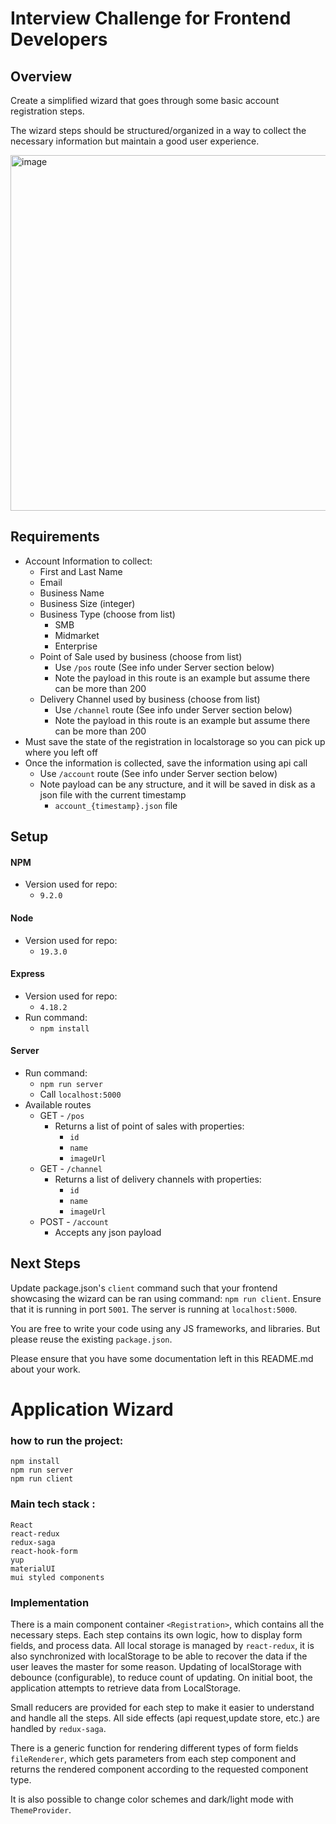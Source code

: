 # Interview Challenge for Frontend Developers

## Overview

Create a simplified wizard that goes through some basic account registration steps.

The wizard steps should be structured/organized in a way to collect the necessary information but maintain a good user experience.

<img width="569" alt="image" src="https://github.com/ksooley/frontend-technical-challenge/assets/102975243/b5d7e3b5-3401-48ed-9401-3cdb3981c2cd">



## Requirements

- Account Information to collect:
    - First and Last Name
    - Email
    - Business Name
    - Business Size (integer)
    - Business Type (choose from list)
        - SMB
        - Midmarket
        - Enterprise
    - Point of Sale used by business (choose from list)
        - Use `/pos` route (See info under Server section below)
        - Note the payload in this route is an example but assume there can be more than 200
    - Delivery Channel used by business (choose from list)
        - Use `/channel` route (See info under Server section below)
        - Note the payload in this route is an example but assume there can be more than 200
- Must save the state of the registration in localstorage so you can pick up where you left off
- Once the information is collected, save the information using api call
    - Use `/account` route (See info under Server section below)
    - Note payload can be any structure, and it will be saved in disk as a json file with the current timestamp
        - `account_{timestamp}.json` file

## Setup

#### NPM
- Version used for repo:
    - `9.2.0`

#### Node
- Version used for repo:
    - `19.3.0`

#### Express
- Version used for repo:
    - `4.18.2`
- Run command:
    - `npm install`

#### Server
- Run command:
    - `npm run server`
    - Call `localhost:5000`
- Available routes
    - GET - `/pos`
        - Returns a list of point of sales with properties:
            - `id`
            - `name`
            - `imageUrl`
    - GET - `/channel`
        - Returns a list of delivery channels with properties:
            - `id`
            - `name`
            - `imageUrl`
    - POST - `/account`
        - Accepts any json payload


## Next Steps
Update package.json's `client` command such that your frontend showcasing the wizard can be ran using command: `npm run client`. Ensure that it is running in port `5001`. The server is running at `localhost:5000`.

You are free to write your code using any JS frameworks, and libraries. But please reuse the existing `package.json`.

Please ensure that you have some documentation left in this README.md about your work.


# Application Wizard 

### how to run the project: 

`npm install` <br/>
`npm run server` <br/>
`npm run client`

### Main tech stack : <br/>
`React` <br/>
`react-redux` <br/>
`redux-saga` <br/>
`react-hook-form` <br/>
`yup` <br/>
`materialUI` <br/>
`mui styled components` <br/>

### Implementation 

There is a main component container `<Registration>`, which contains all the necessary steps.
Each step contains its own logic, how to display form fields, and process data.
All local storage is managed by `react-redux`, it is also synchronized with localStorage to be able to recover the data 
if the user leaves the master for some reason.
Updating of localStorage with debounce (configurable), to reduce count of updating.
On initial boot, the application attempts to retrieve data from LocalStorage.

Small reducers are provided for each step to make it easier to understand and handle all the steps.
All side effects (api request,update store, etc.) are handled by `redux-saga`.

There is a generic function for rendering different types of form fields `fileRenderer`, which gets parameters from each
step component and returns the rendered component according to the requested component type.

It is also possible to change color schemes and dark/light mode with `ThemeProvider`. 